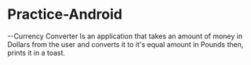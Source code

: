# Practice-Android
--Currency Converter
Is an application that takes an amount of money in Dollars from the user and converts it to it's equal amount in Pounds then, prints it in a toast.
